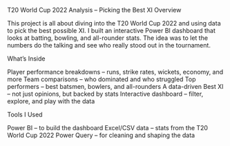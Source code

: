  T20 World Cup 2022 Analysis – Picking the Best XI
 Overview

This project is all about diving into the T20 World Cup 2022 and using data to pick the best possible XI.
I built an interactive Power BI dashboard that looks at batting, bowling, and all-rounder stats. The idea was to let the numbers do the talking and see who really stood out in the tournament.

 What’s Inside

Player performance breakdowns – runs, strike rates, wickets, economy, and more
Team comparisons – who dominated and who struggled
Top performers – best batsmen, bowlers, and all-rounders
A data-driven Best XI – not just opinions, but backed by stats
Interactive dashboard – filter, explore, and play with the data

 Tools I Used

Power BI – to build the dashboard
Excel/CSV data – stats from the T20 World Cup 2022
Power Query – for cleaning and shaping the data
